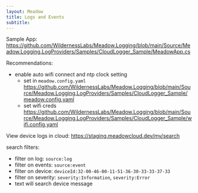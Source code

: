 ```yaml
---
layout: Meadow
title: Logs and Events
subtitle: 
---
```


Sample App: https://github.com/WildernessLabs/Meadow.Logging/blob/main/Source/Meadow.Logging.LogProviders/Samples/CloudLogger_Sample/MeadowApp.cs

Recommendations:
* enable auto wifi connect and ntp clock setting
  * set in `meadow.config.yaml` https://github.com/WildernessLabs/Meadow.Logging/blob/main/Source/Meadow.Logging.LogProviders/Samples/CloudLogger_Sample/meadow.config.yaml
  * set wifi creds https://github.com/WildernessLabs/Meadow.Logging/blob/main/Source/Meadow.Logging.LogProviders/Samples/CloudLogger_Sample/wifi.config.yaml


View device logs in cloud:
https://staging.meadowcloud.dev/my/search

search filters:
* filter on log: `source:log`
* filter on events: `source:event`
* filter on device: `deviceId:32-00-46-00-11-51-36-30-33-33-37-33`
* filter on severity: `severity:Information`, `severity:Error`
* text will search device message